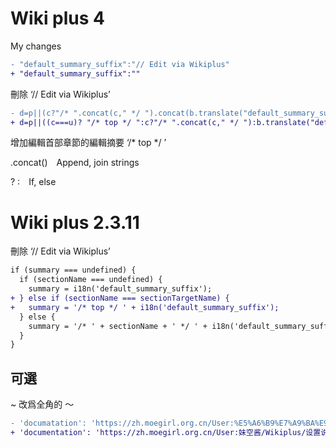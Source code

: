 # Wiki plus 4

My changes

``` diff
- "default_summary_suffix":"// Edit via Wikiplus"
+ "default_summary_suffix":""
```
刪除 ‘// Edit via Wikiplus’

``` diff
- d=p||(c?"/* ".concat(c," */ ").concat(b.translate("default_summary_suffix")):b.translate("default_summary_suffix"))
+ d=p||((c===u)? "/* top */ ":c?"/* ".concat(c," */ "):b.translate("default_summary_suffix"))
```
增加編輯首部章節的編輯摘要 ‘/* top */ ’

.concat() Append, join strings

? : If, else

# Wiki plus 2.3.11

刪除 ‘// Edit via Wikiplus’

``` diff
if (summary === undefined) {
  if (sectionName === undefined) {
    summary = i18n('default_summary_suffix');
+ } else if (sectionName === sectionTargetName) {
+   summary = '/* top */ ' + i18n('default_summary_suffix');
  } else {
    summary = '/* ' + sectionName + ' */ ' + i18n('default_summary_suffix');
  }
}
```

## 可選

~ 改爲全角的 ～

``` diff
- 'documatation': 'https://zh.moegirl.org.cn/User:%E5%A6%B9%E7%A9%BA%E9%85%B1/Wikiplus/%E8%AE%BE%E7%BD%AE%E8%AF%B4%E6%98%8E'
+ 'documentation': 'https://zh.moegirl.org.cn/User:妹空酱/Wikiplus/设置说明'
```
